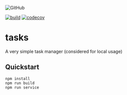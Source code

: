 ![GitHub](https://img.shields.io/github/license/thomas-lehmann-private/tasks)

[![build](https://github.com/thomas-lehmann-private/tasks/actions/workflows/tasks-build-action.yml/badge.svg)](https://github.com/thomas-lehmann-private/tasks/actions)
[![codecov](https://codecov.io/gh/thomas-lehmann-private/tasks/branch/main/graph/badge.svg?token=0M6Y7A108E)](https://codecov.io/gh/thomas-lehmann-private/tasks)

# tasks
A very simple task manager (considered for local usage)

## Quickstart

```
npm install
npm run build
npm run service
```
